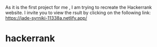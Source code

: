 As it is the first project for me , I am trying to recreate the Hackerrank website.
I invite you to view the rsult by clicking on the following link: https://jade-syrniki-11338a.netlify.app/
# hackerrank
